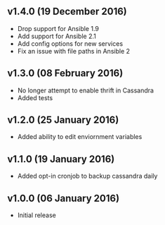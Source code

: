 v1.4.0 (19 December 2016)
------------------------
 * Drop support for Ansible 1.9
 * Add support for Ansible 2.1
 * Add config options for new services
 * Fix an issue with file paths in Ansible 2

v1.3.0 (08 February 2016)
------------------------
 * No longer attempt to enable thrift in Cassandra
 * Added tests

v1.2.0 (25 January 2016)
------------------------
 * Added ability to edit enviornment variables

v1.1.0 (19 January 2016)
------------------------
 * Added opt-in cronjob to backup cassandra daily

v1.0.0 (06 January 2016)
------------------------
 * Initial release
